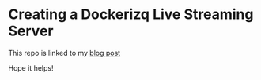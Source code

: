 # Creating a Dockerizq Live Streaming Server

This repo is linked to my [blog post](https://www.charlesharris.dev/blog/creating-a-dockerized-live-streaming-server)

Hope it helps!
